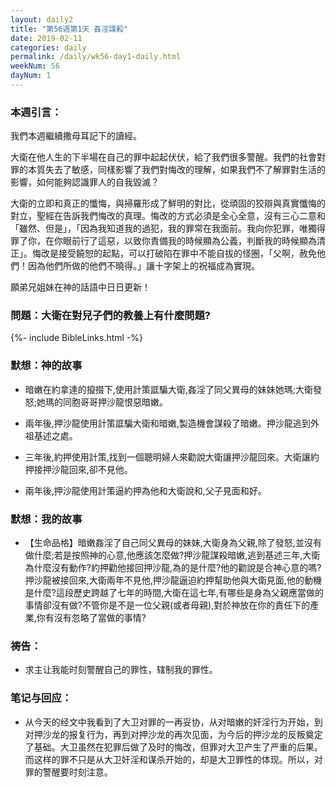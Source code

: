 ```yaml
---
layout: daily2
title: "第56週第1天 姦淫謀殺"
date: 2019-02-11
categories: daily
permalink: /daily/wk56-day1-daily.html
weekNum: 56
dayNum: 1
---
```


### 本週引言：

我們本週繼續撒母耳記下的讀經。

大衛在他人生的下半場在自己的罪中起起伏伏，給了我們很多警醒。我們的社會對罪的本質失去了敏感，同樣影響了我們對悔改的理解，如果我們不了解罪對生活的影響，如何能夠認識罪人的自我毀滅？

大衛的立即和真正的懺悔，與掃羅形成了鮮明的對比，從頑固的狡辯與真實懺悔的對立，聖經在告訴我們悔改的真理。悔改的方式必須是全心全意，沒有三心二意和「雖然、但是」，「因為我知道我的過犯，我的罪常在我面前。我向你犯罪，唯獨得罪了你，在你眼前行了這惡，以致你責備我的時候顯為公義，判斷我的時候顯為清正」。悔改是接受饒恕的起點，可以打破陷在罪中不能自拔的怪圈，「父啊，赦免他們！因為他們所做的他們不曉得。」讓十字架上的祝福成為實現。

願弟兄姐妹在神的話語中日日更新！

### 問題：大衛在對兒子們的教養上有什麼問題?

{%- include BibleLinks.html -%}

### 默想：神的故事 
+ 暗嫩在約拿達的攛掇下,使用計策誆騙大衛,姦淫了同父異母的妹妹她瑪;大衛發怒;她瑪的同胞哥哥押沙龍恨惡暗嫩。

+ 兩年後,押沙龍使用計策誆騙大衛和暗嫩,製造機會謀殺了暗嫩。押沙龍逃到外祖基述之處。

+ 三年後,約押使用計策,找到一個聰明婦人來勸說大衛讓押沙龍回來。大衛讓約押接押沙龍回來,卻不見他。

+ 兩年後,押沙龍使用計策逼約押為他和大衛說和,父子見面和好。

### 默想：我的故事
+ 【生命品格】暗嫩姦淫了自己同父異母的妹妹,大衛身為父親,除了發怒,並沒有做什麼;若是按照神的心意,他應該怎麼做?押沙龍謀殺暗嫩,逃到基述三年,大衛為什麼沒有動作?約押勸他接回押沙龍,為的是什麼?他的勸說是合神心意的嗎?押沙龍被接回來,大衛兩年不見他,押沙龍逼迫約押幫助他與大衛見面,他的動機是什麼?這段歷史跨越了七年的時間,大衛在這七年,有哪些是身為父親應當做的事情卻沒有做?不管你是不是一位父親(或者母親),對於神放在你的責任下的產業,你有沒有忽略了當做的事情?

### 祷告：

+ 求主让我能时刻警醒自己的罪性，辖制我的罪性。

### 笔记与回应：

+ 从今天的经文中我看到了大卫对罪的一再妥协，从对暗嫩的奸淫行为开始，到对押沙龙的报复行为，再到对押沙龙的再次见面，为今后的押沙龙的反叛奠定了基础。大卫虽然在犯罪后做了及时的悔改，但罪对大卫产生了严重的后果。而这样的罪不只是从大卫奸淫和谋杀开始的，却是大卫罪性的体现。所以，对罪的警醒要时刻注意。
